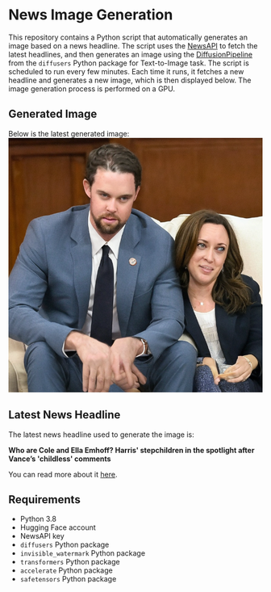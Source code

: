 # News Image Generation
This repository contains a Python script that automatically generates an image based on a news headline. The script uses the [NewsAPI](https://newsapi.org/) to fetch the latest headlines, and then generates an image using the [DiffusionPipeline](https://github.com/huggingface/diffusers) from the `diffusers` Python package for Text-to-Image task.
The script is scheduled to run every few minutes. Each time it runs, it fetches a new headline and generates a new image, which is then displayed below. The image generation process is performed on a GPU.

## Generated Image
Below is the latest generated image:
![Generated Image](image.png)

## Latest News Headline
The latest news headline used to generate the image is:

**Who are Cole and Ella Emhoff? Harris' stepchildren in the spotlight after Vance’s 'childless' comments**

You can read more about it [here](https://news.google.com/rss/articles/CBMiZGh0dHBzOi8vd3d3Lm5iY25ld3MuY29tL25ld3MvYXNpYW4tYW1lcmljYS9jb2xlLWVsbGEtZW1ob2ZmLWthbWFsYS1oYXJyaXMtdmFuY2UtY2hpbGRsZXNzLXJjbmExNjM4MjDSAStodHRwczovL3d3dy5uYmNuZXdzLmNvbS9uZXdzL2FtcC9yY25hMTYzODIw?oc=5).

## Requirements
- Python 3.8
- Hugging Face account
- NewsAPI key
- `diffusers` Python package
- `invisible_watermark` Python package
- `transformers` Python package
- `accelerate` Python package
- `safetensors` Python package
